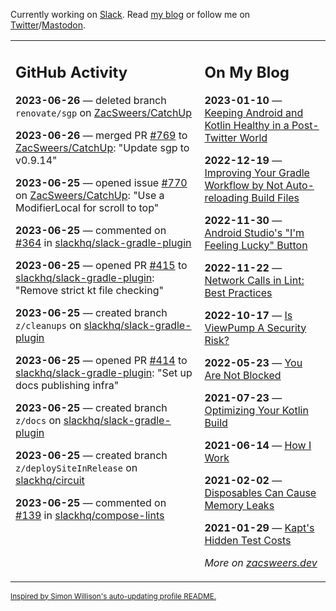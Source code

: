 Currently working on [Slack](https://slack.com/). Read [my blog](https://zacsweers.dev/) or follow me on [Twitter](https://twitter.com/ZacSweers)/[Mastodon](https://hachyderm.io/@ZacSweers).

<table><tr><td valign="top" width="60%">

## GitHub Activity
<!-- githubActivity starts -->
**2023-06-26** — deleted branch `renovate/sgp` on [ZacSweers/CatchUp](https://github.com/ZacSweers/CatchUp)

**2023-06-26** — merged PR [#769](https://github.com/ZacSweers/CatchUp/pull/769) to [ZacSweers/CatchUp](https://github.com/ZacSweers/CatchUp): "Update sgp to v0.9.14"

**2023-06-25** — opened issue [#770](https://github.com/ZacSweers/CatchUp/issues/770) on [ZacSweers/CatchUp](https://github.com/ZacSweers/CatchUp): "Use a ModifierLocal for scroll to top"

**2023-06-25** — commented on [#364](https://github.com/slackhq/slack-gradle-plugin/pull/364#issuecomment-1606356050) in [slackhq/slack-gradle-plugin](https://github.com/slackhq/slack-gradle-plugin)

**2023-06-25** — opened PR [#415](https://github.com/slackhq/slack-gradle-plugin/pull/415) to [slackhq/slack-gradle-plugin](https://github.com/slackhq/slack-gradle-plugin): "Remove strict kt file checking"

**2023-06-25** — created branch `z/cleanups` on [slackhq/slack-gradle-plugin](https://github.com/slackhq/slack-gradle-plugin)

**2023-06-25** — opened PR [#414](https://github.com/slackhq/slack-gradle-plugin/pull/414) to [slackhq/slack-gradle-plugin](https://github.com/slackhq/slack-gradle-plugin): "Set up docs publishing infra"

**2023-06-25** — created branch `z/docs` on [slackhq/slack-gradle-plugin](https://github.com/slackhq/slack-gradle-plugin)

**2023-06-25** — created branch `z/deploySiteInRelease` on [slackhq/circuit](https://github.com/slackhq/circuit)

**2023-06-25** — commented on [#139](https://github.com/slackhq/compose-lints/pull/139#issuecomment-1606164836) in [slackhq/compose-lints](https://github.com/slackhq/compose-lints)
<!-- githubActivity ends -->
</td><td valign="top" width="40%">

## On My Blog
<!-- blog starts -->
**2023-01-10** — [Keeping Android and Kotlin Healthy in a Post-Twitter World](https://www.zacsweers.dev/keeping-android-healthy/)

**2022-12-19** — [Improving Your Gradle Workflow by Not Auto-reloading Build Files](https://www.zacsweers.dev/improving-your-workflow-by-not-auto-reloading-build-files/)

**2022-11-30** — [Android Studio's "I'm Feeling Lucky" Button](https://www.zacsweers.dev/android-studios-im-feeling-lucky-button/)

**2022-11-22** — [Network Calls in Lint: Best Practices](https://www.zacsweers.dev/network-calls-in-lint-best-practices/)

**2022-10-17** — [Is ViewPump A Security Risk?](https://www.zacsweers.dev/is-viewpump-a-security-risk/)

**2022-05-23** — [You Are Not Blocked](https://www.zacsweers.dev/you-are-not-blocked/)

**2021-07-23** — [Optimizing Your Kotlin Build](https://www.zacsweers.dev/optimizing-your-kotlin-build/)

**2021-06-14** — [How I Work](https://www.zacsweers.dev/how-i-work/)

**2021-02-02** — [Disposables Can Cause Memory Leaks](https://www.zacsweers.dev/disposables-can-cause-memory-leaks/)

**2021-01-29** — [Kapt's Hidden Test Costs](https://www.zacsweers.dev/kapts-hidden-test-costs/)
<!-- blog ends -->
_More on [zacsweers.dev](https://zacsweers.dev/)_
</td></tr></table>

<sub><a href="https://simonwillison.net/2020/Jul/10/self-updating-profile-readme/">Inspired by Simon Willison's auto-updating profile README.</a></sub>